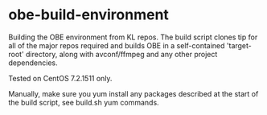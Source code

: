 # obe-build-environment
Building the OBE environment from KL repos. The build script clones tip for
all of the major repos required and builds OBE in a self-contained
'target-root' directory, along with avconf/ffmpeg and any other project
dependencies.

Tested on CentOS 7.2.1511 only.

Manually, make sure you yum install any packages described at the start of the build script,
see build.sh yum commands.

